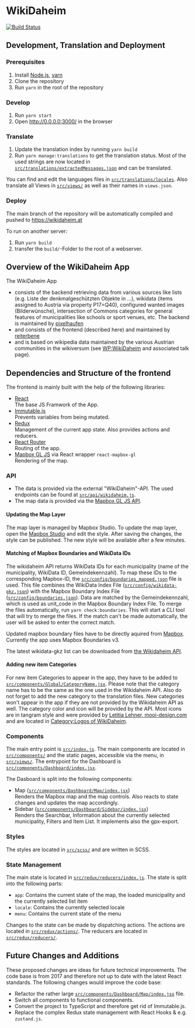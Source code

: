 # WikiDaheim

[![Build Status](https://github.com/Wikimedia-Austria/WikiDaheim/actions/workflows/node.js.yml/badge.svg)](https://github.com/Wikimedia-Austria/WikiDaheim/actions/workflows/node.js.yml)

## Development, Translation and Deployment

### Prerequisites

1. Install [Node.js](https://nodejs.org/), [yarn](https://yarnpkg.com/lang/en/)
2. Clone the repository
3. Run `yarn` in the root of the repository

### Develop

1. Run `yarn start`
2. Open http://0.0.0.0:3000/ in the browser

### Translate

1. Update the translation index by running `yarn build`
2. Run `yarn manage:translations` to get the translation status. Most of the used strings are now located in [`src/translations/extractedMessages.json`](src/translations/extractedMessages.json) and can be translated.

You can find and edit the languages files in [`src/translations/locales`](src/translations/locales).
Also translate all Views in [`src/views/`](src/views/) as well as their names in `views.json`.

### Deploy

The main branch of the repository will be automatically compiled and pushed to https://wikidaheim.at

To run on another server:

1. Run `yarn build`
2. transfer the `build/`-Folder to the root of a webserver.

## Overview of the WikiDaheim App

The WikiDaheim App
- consists of the backend retrieving data from various sources like lists (e.g. Liste der denkmalgeschützten Objekte in ...), wikidata (items assigned to Austria via property P17=Q40), configured wanted images (Bilderwünsche), intersection of Commons categories for general features of municipalities like schools or sport venues, etc. The backend is maintained by [pixelhaufen](https://github.com/pixelhaufen)
- and consists of the frontend (described here) and maintained by [reiterbene](https://github.com/reiterbene)
- and is based on wikipedia data maintained by the various Austrian communities in the wikiversum (see [WP:WikiDaheim](https://de.wikipedia.org/wiki/Wikipedia:WikiDaheim) and associated talk page).
  
## Dependencies and Structure of the frontend

The frontend is mainly built with the help of the following libraries:

- [React](https://reactjs.org/)  
  The base JS Framwork of the App.
- [Immutable.js](https://immutable-js.github.io/immutable-js/)  
  Prevents variables from being mutated.
- [Redux](https://redux.js.org/)  
  Management of the current app state. Also provides actions and reducers.
- [React Router](https://reacttraining.com/react-router/)  
  Routing of the app.
- [Mapbox GL JS](https://www.mapbox.com/mapbox-gl-js/api/) via React wrapper `react-mapbox-gl`  
  Rendering of the map.

### API

- The data is provided via the external "WikiDaheim"-API. The used endpoints can be found at [`src/api/wikidaheim.js`](src/api/wikidaheim.js).
- The map data is provided via the [Mapbox GL JS API](https://www.mapbox.com/mapbox-gl-js/api/).

#### Updating the Map Layer

The map layer is managed by Mapbox Studio. To update the map layer, open the [Mapbox Studio](https://studio.mapbox.com/) and edit the style. After saving the changes, the style can be published. The new style will be available after a few minutes.

#### Matching of Mapbox Boundaries and WikiData IDs

The wikidaheim API returns WikiData IDs for each municipality (name of the municipality, WikiData ID, Gemeindekennzahl). To map these IDs to the corresponding Mapbox-ID, the [`src/config/boundaries_mapped.json`](src/config/boundaries_mapped.json) file is used. This file combines the WikiData Index File ([`src/config/wikidata-gkz.json`](src/config/wikidata-gkz.json)) with the Mapbox Boundary Index File ([`src/config/boundaries.json`](src/config/boundaries.json)). Data are matched by the Gemeindekennzahl, which is used as unit_code in the Mapbox Boundary Index File. To merge the files automatically, run `yarn check:boundaries`. This will start a CLI tool that will try to merge the files. If the match can't be made automatically, the user will be asked to enter the correct match.

Updated mapbox boundary files have to be directly aquired from [Mapbox](https://docs.mapbox.com/data/boundaries/reference/). Currently the app uses Mapbox Boundaries v3.

The latest wikidata-gkz list can be downloaded from [the Wikidaheim API](https://api.wikidaheim.at/api.php?format=json&action=query&type=municipalitys).

#### Adding new item Categories

For new item Categories to appear in the app, they have to be added to [`src/components/Global/CategoryName.jsx`](src/components/Global/CategoryName.jsx). Please note that the category name has to be the same as the one used in the Wikidaheim API. Also do not forget to add the new category to the translation files.
New categories won't appear in the app if they are not provided by the Wikidaheim API as well. The category color and icon will be provided by the API.
Most icons are in tangram style and were provided by [Letitia Lehner, mooi-design.com](https://mooi-design.com) and are located in [Category:Logos of WikiDaheim](https://commons.wikimedia.org/wiki/Category:Logos_of_WikiDaheim).

### Components

The main entry point is [`src/index.js`](src/index.js). The main components are located in [`src/components/`](src/components/) and the static pages, accessible via the menu, in [`src/views/`](src/views/). The entrypoint for the Dashboard is [`src/components/Dashboard/index.jsx`](src/components/Dashboard/index.jsx).

The Dasboard is split into the following components:

- Map ([`src/components/Dashboard/Map/index.jsx`](src/components/Dashboard/Map/index.jsx))  
  Renders the Mapbox map and the map controls. Also reacts to state changes and updates the map accordingly.
- Sidebar ([`src/components/Dashboard/Sidebar/index.jsx`](src/components/Dashboard/Sidebar/index.jsx))  
  Renders the Searchbar, Information about the currently selected municipality, Filters and Item List. It implements also the gpx-export.

### Styles

The styles are located in [`src/scss/`](src/scss/) and are written in SCSS.

### State Management

The main state is located in [`src/redux/reducers/index.js`](src/redux/reducers/index.js). The state is split into the following parts:

- `app`: Contains the current state of the map, the loaded municipality and the currently selected list item
- `locale`: Contains the currently selected locale
- `menu`: Contains the current state of the menu

Changes to the state can be made by dispatching actions. The actions are located in [`src/redux/actions/`](src/redux/actions/). The reducers are located in [`src/redux/reducers/`](src/redux/reducers/).

## Future Changes and Additions

These proposed changes are ideas for future technical improvements. The code base is from 2017 and therefore not up to date with the latest React standards. The following changes would improve the code base:

- Refactor the rather large [`src/components/Dashboard/Map/index.jsx`](src/components/Dashboard/Map/index.jsx) file.
- Switch all components to functional components.
- Convert the project to TypeScript and therefore get rid of Immutable.js.
- Replace the complex Redux state management with React Hooks & e.g. `zustand.js`.
